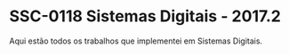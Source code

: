 # SSC-0118 Sistemas Digitais - 2017.2

Aqui estão todos os trabalhos que implementei em Sistemas Digitais.

